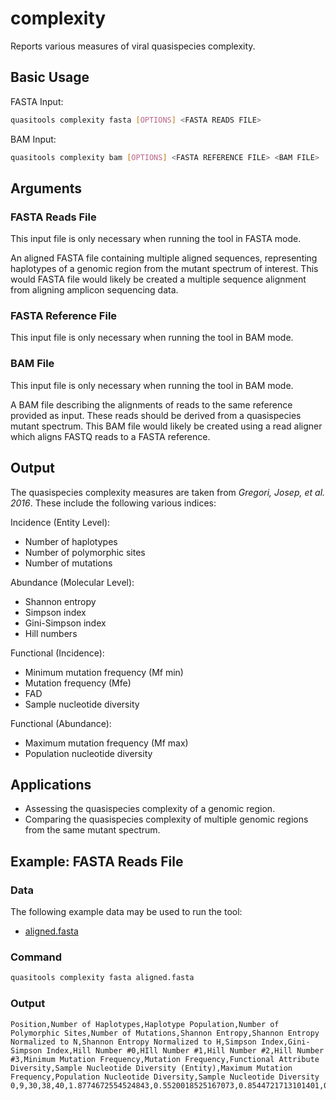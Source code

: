 # complexity

Reports various measures of viral quasispecies complexity.

## Basic Usage

FASTA Input:

```bash
quasitools complexity fasta [OPTIONS] <FASTA READS FILE>
```

BAM Input:

```bash
quasitools complexity bam [OPTIONS] <FASTA REFERENCE FILE> <BAM FILE>
```

## Arguments

### FASTA Reads File

This input file is only necessary when running the tool in FASTA mode.

An aligned FASTA file containing multiple aligned sequences, representing haplotypes of a genomic region from the mutant spectrum of interest. This would FASTA file would likely be created a multiple sequence alignment from aligning amplicon sequencing data.

### FASTA Reference File

This input file is only necessary when running the tool in BAM mode.

### BAM File

This input file is only necessary when running the tool in BAM mode.

A BAM file describing the alignments of reads to the same reference provided as input. These reads should be derived from a quasispecies mutant spectrum. This BAM file would likely be created using a read aligner which aligns FASTQ reads to a FASTA reference.

## Output

The quasispecies complexity measures are taken from *Gregori, Josep, et al. 2016*. These include the following various indices:

Incidence (Entity Level):

* Number of haplotypes
* Number of polymorphic sites
* Number of mutations

Abundance (Molecular Level):

* Shannon entropy
* Simpson index
* Gini-Simpson index
* Hill numbers

Functional (Incidence):

* Minimum mutation frequency (Mf min)
* Mutation frequency (Mfe)
* FAD
* Sample nucleotide diversity

Functional (Abundance):

* Maximum mutation frequency (Mf max)
* Population nucleotide diversity

## Applications

* Assessing the quasispecies complexity of a genomic region.
* Comparing the quasispecies complexity of multiple genomic regions from the same mutant spectrum.

## Example: FASTA Reads File

### Data

The following example data may be used to run the tool:

* [aligned.fasta](data/aligned.fasta)

### Command

```bash
quasitools complexity fasta aligned.fasta
```

### Output

```text
Position,Number of Haplotypes,Haplotype Population,Number of Polymorphic Sites,Number of Mutations,Shannon Entropy,Shannon Entropy Normalized to N,Shannon Entropy Normalized to H,Simpson Index,Gini-Simpson Index,Hill Number #0,HIll Number #1,Hill Number #2,Hill Number #3,Minimum Mutation Frequency,Mutation Frequency,Functional Attribute Diversity,Sample Nucleotide Diversity (Entity),Maximum Mutation Frequency,Population Nucleotide Diversity,Sample Nucleotide Diversity
0,9,30,38,40,1.8774672554524843,0.5520018525167073,0.8544721713101401,0.19111111111111112,0.8088888888888889,9.0,6.536927510444632,5.232558139534883,4.543368996115371,0.013333333333333334,0.05555555555555555,7.379999999999999,0.10249999999999998,0.03866666666666667,0.06682222222222223,0.06912643678160921
```
